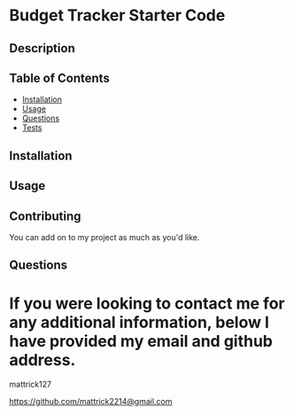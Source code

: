 # Budget Tracker Starter Code

## Description

## Table of Contents

* [Installation](#installation)
* [Usage](#usage)
* [Questions](#questions)
* [Tests](#tests)

## Installation

## Usage

## Contributing

You can add on to my project as much as you'd like.

## Questions

# If you were looking to contact me for any additional information, below I have provided my email and github address.

mattrick127

https://github.com/mattrick2214@gmail.com
